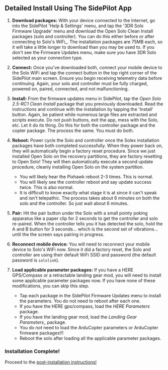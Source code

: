 ## Detailed Install Using The SidePilot App ##

1. **Download packages:** With your device connected to the Internet, go into the SidePilot 'Help & Settings' menu, and tap the '3DR Solo Firmware Upgrade' menu and download the Open Solo Clean Install packages (solo and controller). You can do this either before or after connecting to Solo's WiFi_.  The installation packages are 75MB each, so it will take a little longer to download than you may be used to. If you don't see the Firmware Updates menu, make sure you have 3DR Solo selected as your connection type.

2. **Connect:** Once you've downloaded both, connect your mobile device to the Solo WiFi and tap the connect button in the top right corner of the SidePilot main screen. Ensure you begin receiving telemetry data before continuing. Again, your solo and controller must be fully charged, powered on, paired, connected, and not malfunctioning. 

3. **Install:** From the firmware updates menu in SidePilot, tap the _Open Solo 2.5-RC1 Clean Install_ package that you previously downloaded. Read the instructions and continue with the installation by tapping the 'Install' button. Again, be patient while numerous large files are extracted and scripts execute. Do not push buttons, exit the app, mess with the Solo, etc. Let it do its thing. Do this for both the controller package and the copter package. The process the same. You must do both.

4. **Reboot:** Power cycle the Solo and controller once the Solex installation packages have both completed successfully. When they power back on, they will automatically begin a factory reset procedure. Since we just installed Open Solo on the recovery partitions, they are factory resetting to Open Solo! They will then automatically execute a second update procedure, cleanly installing Open Solo on the system partition.
    - You will likely hear the Pixhawk reboot 2-3 times. This is normal.
    - You will likely see the controller reboot and say update success twice. This is also normal.
    - It is difficult to know exactly what stage it is at since it can't speak and isn't telepathic. The process takes about 6 minutes on both the solo and the controller.  So just wait about 6 minutes.

5. **Pair:** Hit the pair button under the Solo with a small pointy poking apparatus like a paper clip for 2 seconds to get the controller and solo re-paired. When the controller tells you it has detected the solo, hold the A and B button for 3 seconds... which is the second set of vibrations... until the the screen says pairing in progress.

6. **Reconnect mobile device:** You will need to reconnect your mobile device to Solo's WiFi now.  Since it did a factory reset, the Solo and controller are using their default WiFi SSID and password (the default password is `sololink`).

7. **Load applicable parameter packages:** If you have a HERE GPS/Compass or a retractable landing gear mod, you will need to install some applicable parameter packages now.  If you have none of these modifications, you can skip this step.
   - Tap each package in the SidePilot Firmware Updates menu to install the parameters. You do not need to reboot after each one.
   - If you have the HERE gps/compass, load the _HERE Parameters_ package.
   - If you have the landing gear mod, load the _Landing Gear Parameters__ package.
   - You do _not_ need to load the ArduCopter parameters or ArduCopter firmware packages!!!
   - Reboot the solo after loading all the applicable parameter packages.
   
### Installation Complete! ### 
Proceed to the [post-installation instructions!](../master/install_post.md)
